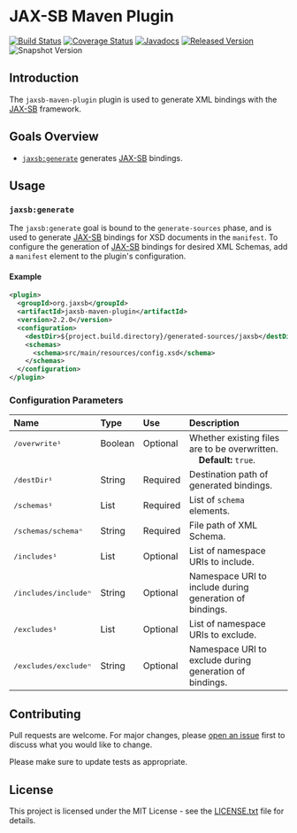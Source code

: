 # JAX-SB Maven Plugin

[![Build Status](https://github.com/jaxsb/jaxsb/actions/workflows/build.yml/badge.svg)](https://github.com/jaxsb/jaxsb/actions/workflows/build.yml)
[![Coverage Status](https://coveralls.io/repos/github/jaxsb/jaxsb/badge.svg)](https://coveralls.io/github/jaxsb/jaxsb)
[![Javadocs](https://www.javadoc.io/badge/org.jaxsb/jaxsb-maven-plugin.svg)](https://www.javadoc.io/doc/org.jaxsb/jaxsb-maven-plugin)
[![Released Version](https://img.shields.io/maven-central/v/org.jaxsb/jaxsb-maven-plugin.svg)](https://mvnrepository.com/artifact/org.jaxsb/jaxsb-maven-plugin)
![Snapshot Version](https://img.shields.io/nexus/s/org.jaxsb/jaxsb-maven-plugin?label=maven-snapshot&server=https%3A%2F%2Foss.sonatype.org)

## Introduction

The `jaxsb-maven-plugin` plugin is used to generate XML bindings with the [JAX-SB][jaxsb] framework.

## Goals Overview

* [`jaxsb:generate`](#jaxsbgenerate) generates <ins>JAX-SB</ins> bindings.

## Usage

### `jaxsb:generate`

The `jaxsb:generate` goal is bound to the `generate-sources` phase, and is used to generate <ins>JAX-SB</ins> bindings for XSD documents in the `manifest`. To configure the generation of <ins>JAX-SB</ins> bindings for desired XML Schemas, add a `manifest` element to the plugin's configuration.

#### Example

```xml
<plugin>
  <groupId>org.jaxsb</groupId>
  <artifactId>jaxsb-maven-plugin</artifactId>
  <version>2.2.0</version>
  <configuration>
    <destDir>${project.build.directory}/generated-sources/jaxsb</destDir>
    <schemas>
      <schema>src/main/resources/config.xsd</schema>
    </schemas>
  </configuration>
</plugin>
```

### Configuration Parameters

| Name                               | Type              | Use                | Description                                                                                   |
|:-----------------------------------|:------------------|:-------------------|:----------------------------------------------------------------------------------------------|
| <samp>/overwrite¹</samp><br>&nbsp; | Boolean<br>&nbsp; | Optional<br>&nbsp; | Whether existing files are to be overwritten.<br>&nbsp;&nbsp;&nbsp;&nbsp;**Default:** `true`. |
| <samp>/destDir¹</samp>             | String            | Required           | Destination path of generated bindings.                                                       |
| <samp>/schemas¹</samp>             | List              | Required           | List of `schema` elements.                                                                    |
| <samp>/schemas/schemaⁿ</samp>      | String            | Required           | File path of XML Schema.                                                                      |
| <samp>/includes¹</samp>            | List              | Optional           | List of namespace URIs to include.                                                            |
| <samp>/includes/includeⁿ</samp>    | String            | Optional           | Namespace URI to include during generation of bindings.                                       |
| <samp>/excludes¹</samp>            | List              | Optional           | List of namespace URIs to exclude.                                                            |
| <samp>/excludes/excludeⁿ</samp>    | String            | Optional           | Namespace URI to exclude during generation of bindings.                                       |

## Contributing

Pull requests are welcome. For major changes, please [open an issue](../../issues) first to discuss what you would like to change.

Please make sure to update tests as appropriate.

## License

This project is licensed under the MIT License - see the [LICENSE.txt](LICENSE.txt) file for details.

[jaxsb]: /